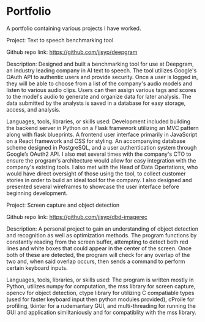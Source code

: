 # Portfolio
A portfolio containing various projects I have worked.


Project: Text to speech benchmarking tool

Github repo link: https://github.com/jjsyp/deepgram

Description: Designed and built a benchmarking tool for use at Deepgram, an industry leading company in AI text to 
speech.  The tool utilizes Google's OAuth API to authentic users and provide security.  Once a user is logged in, they
will be able to choose from a list of the company's audio models and listen to various audio clips.  Users can then
assign various tags and scores to the model's audio to generate and organize data for later analysis.  The data 
submitted by the analysts is saved in a database for easy storage, access, and analysis.


Languages, tools, libraries, or skills used: Development included building the backend server in Python on a Flask 
framework utilizing an MVC pattern along with flask blueprints. A frontend user interface primarily in JavaScript 
on a React framework and CSS for styling. An accompanying database scheme designed in PostgreSQL, and a user 
authentication system through Google’s OAuth2 API. 
I also met several times with the company's CTO to ensure the program's architecture would allow for easy
integration with the company's existing tools.  I also met with the Head of Data Opertations, who would have direct
oversight of those using the tool, to collect customer stories in order to build an ideal tool for the company. 
I also designed and presented several wireframes to showcase the user interface before beginning development.


Project: Screen capture and object detection

Github repo link: https://github.com/jjsyp/dbd-imagerec

Description: A personal project to gain an understanding of object detection and recognition as well as optimization methods.
The program functions by constantly reading from the screen buffer, attempting to detect both red lines and white boxes that 
could appear in the center of the screen.  Once both of these are detected, the program will check for any overlap of the two 
and, when said overlap occurs, then sends a command to perform certain keyboard inputs.


Languages, tools, libraries, or skills used: The program is written mostly in Python, utilizes numpy for computation, the 
mss library for screen capture, opencv for object detection, ctype library for utilizing C compatiable types (used for 
faster keyboard input then python modules provided), cProile for profiling, tkinter for a rudemantary GUI, and 
multi-threading for running the GUI and application similtaniously and for compatiblity with the mss library. 
